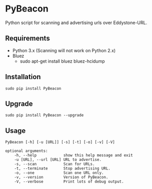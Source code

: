 # PyBeacon
Python script for scanning and advertising urls over Eddystone-URL.

## Requirements

* Python 3.x (Scanning will not work on Python 2.x)
* Bluez
    * sudo apt-get install bluez bluez-hcidump

## Installation

    sudo pip install PyBeacon

## Upgrade

    sudo pip install PyBeacon --upgrade

## Usage
	PyBeacon [-h] [-u [URL]] [-s] [-t] [-o] [-v] [-V]

	optional arguments:
		-h, --help            show this help message and exit
		-u [URL], --url [URL] URL to advertise.
		-s, --scan            Scan for URLs.
		-t, --terminate       Stop advertising URL.
		-o, --one             Scan one URL only.
		-v, --version         Version of PyBeacon.
		-V, --verbose         Print lots of debug output.
